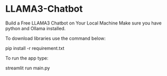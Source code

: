 # LLAMA3-Chatbot
Build a Free LLAMA3 Chatbot on Your Local Machine
Make sure you have python and Ollama installed. 

To download libraries use the command below:


pip install -r requirement.txt


To run the app type: 


streamlit run main.py 
